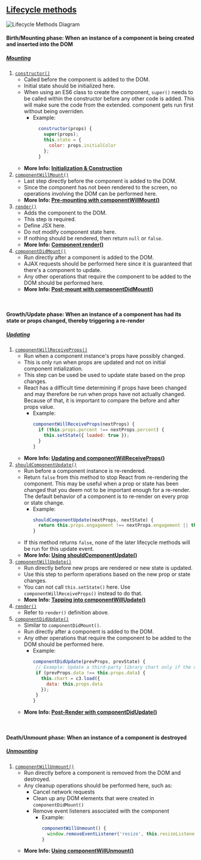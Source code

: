 ##  [Lifecycle methods](https://developmentarc.gitbooks.io/react-indepth/content/life_cycle/lifecycle_methods_overview.html)

![Lifecycle Methods Diagram](https://cdn-images-1.medium.com/max/2600/1*cEWErpe-oY-_S1dOaT1NtA.jpeg)

#### Birth/Mounting phase: When an instance of a component is being created and inserted into the DOM
##### [Mounting](https://facebook.github.io/react/docs/react-component.html#mounting)
1. [`constructor()`](https://facebook.github.io/react/docs/react-component.html#constructor)
    * Called before the component is added to the DOM.
    * Initial state should be initialized here.
    * When using an ES6 class to create the component, `super()` needs to be called within the constructor before any other code is added. This will make sure the code from the extended. component gets run first without being overriden.
      * Example: 
          ```js
            constructor(props) {
              super(props);
              this.state = {
                color: props.initialColor
              };
            }
        ```
    * **More Info: [Initialization & Construction](https://developmentarc.gitbooks.io/react-indepth/content/life_cycle/birth/initialization_and_construction.html)**
2. [`componentWillMount()`](https://facebook.github.io/react/docs/react-component.html#componentwillmount)
    * Last step directly before the component is added to the DOM.
    * Since the component has not been rendered to the screen, no operations involving the DOM can be performed here.
    * **More Info: [Pre-mounting with componentWillMount()](https://developmentarc.gitbooks.io/react-indepth/content/life_cycle/birth/premounting_with_componentwillmount.html)**
3. [`render()`](https://facebook.github.io/react/docs/react-component.html#render)
    * Adds the component to the DOM.
    * This step is required.
    * Define JSX here.
    * Do not modify component state here.
    * If nothing should be rendered, then return `null` or `false`.
    * **More Info: [Component render()](https://developmentarc.gitbooks.io/react-indepth/content/life_cycle/birth/component_render.html)**
4. [`componentDidMount()`](https://facebook.github.io/react/docs/react-component.html#componentdidmount)
    * Run directly after a component is added to the DOM.
    * AJAX requests should be performed here since it is guaranteed that there's a component to update.
    * Any other operations that require the component to be added to the DOM should be performed here.
    * **More Info: [Post-mount with componentDidMount()](https://developmentarc.gitbooks.io/react-indepth/content/life_cycle/birth/post_mount_with_component_did_mount.html)**
    
<br>

#### Growth/Update phase: When an instance of a component has had its state or props changed, thereby triggering a re-render
##### [Updating](https://facebook.github.io/react/docs/react-component.html#updating)
1. [`componentWillReceiveProps()`](https://facebook.github.io/react/docs/react-component.html#componentwillreceiveprops)
    * Run when a component instance's props have possibly changed.
    * This is only run when props are updated and not on initial component intialization.
    * This step can be used be used to update state based on the prop changes.
    * React has a difficult time determining if props have been changed and may therefore be run when props have not actually changed. Because of that, it is important to compare the before and after props value.
      * Example:
          ```js
          componentWillReceiveProps(nextProps) {
            if (this.props.percent !== nextProps.percent) {
              this.setState({ loaded: true });
            }
          }
          ```
    * **More Info: [Updating and componentWillReceiveProps()](https://developmentarc.gitbooks.io/react-indepth/content/life_cycle/update/component_will_receive_props.html)**
2. [`shouldComponentUpdate()`](https://facebook.github.io/react/docs/react-component.html#shouldcomponentupdate)
    * Run before a component instance is re-rendered.
    * Return `false` from this method to stop React from re-rendering the component. This may be useful when a prop or state has been changed that you deem not to be important enough for a re-render. The default behavior of a component is to re-render on every prop or state change.
      * Example:
          ```js
          shouldComponentUpdate(nextProps, nextState) {
            return this.props.engagement !== nextProps.engagement || this.state.input !== nextState.input;
          }
          ```
    * If this method returns `false`, none of the later lifecycle methods will be run for this update event.
    * **More Info: [Using shouldComponentUpdate()](https://developmentarc.gitbooks.io/react-indepth/content/life_cycle/update/using_should_component_update.html)**
3. [`componentWillUpdate()`](https://facebook.github.io/react/docs/react-component.html#componentwillupdate)
    * Run directly before new props are rendered or new state is updated.
    * Use this step to perform operations based on the new prop or state changes.
    * You can not call `this.setState()` here. Use `componentWillReceiveProps()` instead to do that.
    * **More Info: [Tapping into componentWillUpdate()](https://developmentarc.gitbooks.io/react-indepth/content/life_cycle/update/tapping_into_componentwillupdate.html)** 
4. [`render()`]()
    * Refer to `render()` definition above.
5. [`componentDidUpdate()`](https://facebook.github.io/react/docs/react-component.html#componentdidupdate)
   * Similar to `componentDidMount()`.
   * Run directly after a component is added to the DOM.
   * Any other operations that require the component to be added to the DOM should be performed here.
     * Example:
         ```js
         componentDidUpdate(prevProps, prevState) {
          // Example: Update a third-party library chart only if the data has changed
          if (prevProps.data !== this.props.data) {
            this.chart = c3.load({
              data: this.props.data
            });
          }
        }
         ```
    * **More Info: [Post-Render with componentDidUpdate()](https://developmentarc.gitbooks.io/react-indepth/content/life_cycle/update/postrender_with_componentdidupdate.html)**
    
<br>

#### Death/Unmount phase: When an instance of a component is destroyed
##### [Unmounting](https://facebook.github.io/react/docs/react-component.html#unmounting)
1. [`componentWillUnmount()`](https://facebook.github.io/react/docs/react-component.html#componentwillunmount)
    * Run directly before a component is removed from the DOM and destroyed.
    * Any cleanup operations should be performed here, such as:
      * Cancel network requests
      * Clean up any DOM elements that were created in `componentDidMount()`
      * Remove event listeners associated with the component
        * Example:
            ```js
            componentWillUnmount() {
              window.removeEventListener('resize', this.resizeListener);
            }
            ```
    * **More Info: [Using componentWillUnmount()](https://developmentarc.gitbooks.io/react-indepth/content/life_cycle/death_unmounting_indepth.html)**
